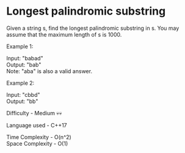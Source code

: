 # Longest palindromic substring

Given a string s, find the longest palindromic substring in s. You may assume that the maximum length of s is 1000.<br>

Example 1:

Input: "babad"<br>
Output: "bab"<br>
Note: "aba" is also a valid answer.<br>

Example 2:

Input: "cbbd"<br>
Output: "bb"

Difficulty - Medium 💀💀

Language used - C++17

Time Complexity - O(n^2)<br>
Space Complexity - O(1)
 
